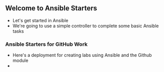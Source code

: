 ## Welcome to Ansible Starters

- Let's get started in Ansible
- We're going to use a simple controller to complete some basic Ansible tasks

### Ansible Starters for GitHub Work
- Here's a deployment for creating labs using Ansible and the Github module
- 
